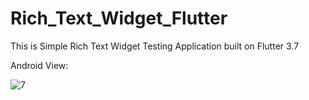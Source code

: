 # Rich_Text_Widget_Flutter

This is Simple Rich Text Widget Testing Application built on Flutter 3.7

Android View:

![7](https://user-images.githubusercontent.com/98497929/226084496-e79b0471-dd5d-4a75-b3fc-022e5f4d357f.PNG)
